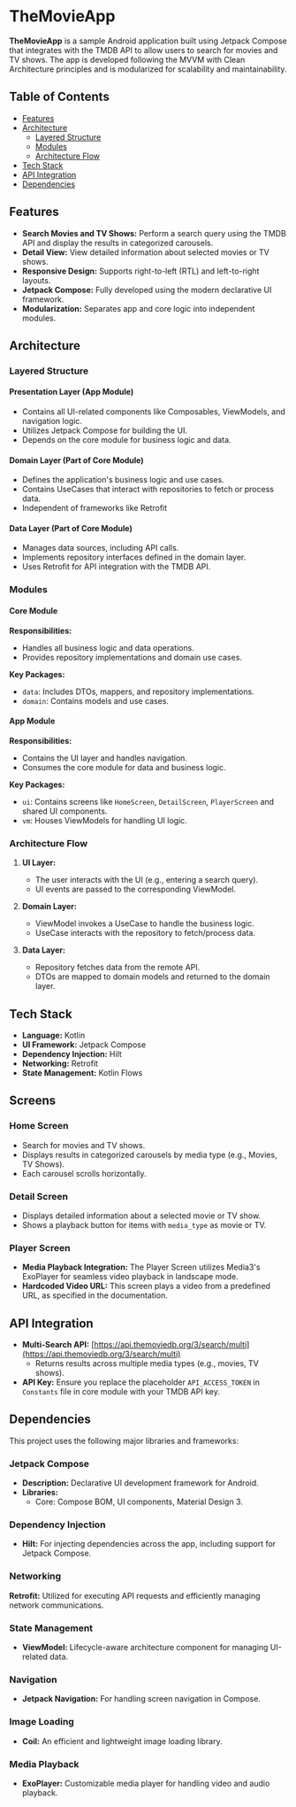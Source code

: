# TheMovieApp

**TheMovieApp** is a sample Android application built using Jetpack Compose that integrates with the TMDB API to allow users to search for movies and TV shows. The app is developed following the MVVM with Clean Architecture principles and is modularized for scalability and maintainability.

## Table of Contents

- [Features](#features)
- [Architecture](#architecture)
  - [Layered Structure](#layered-structure)
  - [Modules](#modules)
  - [Architecture Flow](#architecture-flow)
- [Tech Stack](#tech-stack)
- [API Integration](#api-integration)
- [Dependencies](#dependencies)


## Features

- **Search Movies and TV Shows:** Perform a search query using the TMDB API and display the results in categorized carousels.
- **Detail View:** View detailed information about selected movies or TV shows.
- **Responsive Design:** Supports right-to-left (RTL) and left-to-right layouts.
- **Jetpack Compose:** Fully developed using the modern declarative UI framework.
- **Modularization:** Separates app and core logic into independent modules.

## Architecture

### Layered Structure

#### Presentation Layer (App Module)

- Contains all UI-related components like Composables, ViewModels, and navigation logic.
- Utilizes Jetpack Compose for building the UI.
- Depends on the core module for business logic and data.

#### Domain Layer (Part of Core Module)

- Defines the application's business logic and use cases.
- Contains UseCases that interact with repositories to fetch or process data.
- Independent of frameworks like Retrofit 

#### Data Layer (Part of Core Module)

- Manages data sources, including API calls.
- Implements repository interfaces defined in the domain layer.
- Uses Retrofit for API integration with the TMDB API.

### Modules

#### Core Module

**Responsibilities:**
- Handles all business logic and data operations.
- Provides repository implementations and domain use cases.

**Key Packages:**
- `data`: Includes DTOs, mappers, and repository implementations.
- `domain`: Contains models and use cases.

#### App Module

**Responsibilities:**
- Contains the UI layer and handles navigation.
- Consumes the core module for data and business logic.

**Key Packages:**
- `ui`: Contains screens like `HomeScreen`, `DetailScreen`, `PlayerScreen` and shared UI components.
- `vm`: Houses ViewModels for handling UI logic.

### Architecture Flow

1. **UI Layer:**
   - The user interacts with the UI (e.g., entering a search query).
   - UI events are passed to the corresponding ViewModel.

2. **Domain Layer:**
   - ViewModel invokes a UseCase to handle the business logic.
   - UseCase interacts with the repository to fetch/process data.

3. **Data Layer:**
   - Repository fetches data from the remote API.
   - DTOs are mapped to domain models and returned to the domain layer.

## Tech Stack

- **Language:** Kotlin
- **UI Framework:** Jetpack Compose
- **Dependency Injection:** Hilt
- **Networking:** Retrofit
- **State Management:** Kotlin Flows


## Screens

### Home Screen

- Search for movies and TV shows.
- Displays results in categorized carousels by media type (e.g., Movies, TV Shows).
- Each carousel scrolls horizontally.

### Detail Screen

- Displays detailed information about a selected movie or TV show.
- Shows a playback button for items with `media_type` as movie or TV.

### Player Screen

- **Media Playback Integration:** The Player Screen utilizes Media3's ExoPlayer for seamless video playback in landscape mode.
- **Hardcoded Video URL:** This screen plays a video from a predefined URL, as specified in the documentation.

## API Integration

- **Multi-Search API:** [https://api.themoviedb.org/3/search/multi](https://api.themoviedb.org/3/search/multi)
  - Returns results across multiple media types (e.g., movies, TV shows).
- **API Key:** Ensure you replace the placeholder `API_ACCESS_TOKEN` in `Constants` file in core module with your TMDB API key.


## Dependencies

This project uses the following major libraries and frameworks:

### Jetpack Compose

- **Description:** Declarative UI development framework for Android.
- **Libraries:**
  - Core: Compose BOM, UI components, Material Design 3.
  
### Dependency Injection

- **Hilt:** For injecting dependencies across the app, including support for Jetpack Compose.

### Networking 

**Retrofit:** Utilized for executing API requests and efficiently managing network communications.

### State Management

- **ViewModel:** Lifecycle-aware architecture component for managing UI-related data.

### Navigation

- **Jetpack Navigation:** For handling screen navigation in Compose.

### Image Loading

- **Coil:** An efficient and lightweight image loading library.

### Media Playback

- **ExoPlayer:** Customizable media player for handling video and audio playback.
